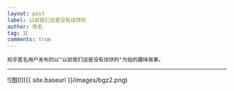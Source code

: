 ```yaml
---
layout: post
label: 以前我们这是没有烧饼的
author: 佚名
tag: 文
comments: true
---
```


    知乎匿名用户发布的以"以前我们这是没有烧饼的"为始的趣味故事。

---

![图0]({{ site.baseurl }}/images/bgz2.png)
